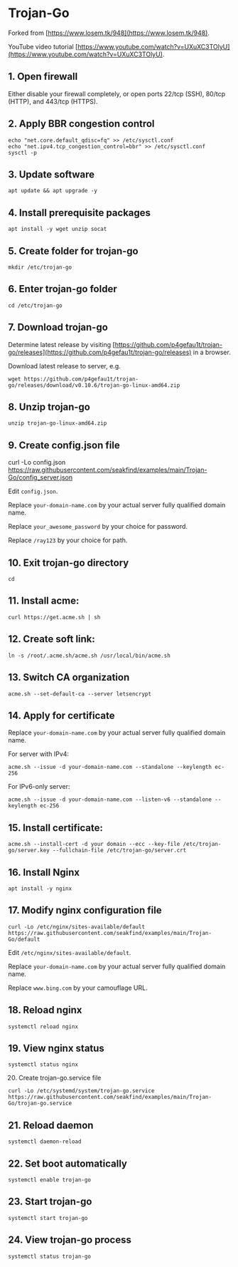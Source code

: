 # Trojan-Go

Forked from [https://www.losem.tk/948](https://www.losem.tk/948).

YouTube video tutorial [https://www.youtube.com/watch?v=UXuXC3TOlyU](https://www.youtube.com/watch?v=UXuXC3TOlyU).

## 1. Open firewall

Either disable your firewall completely, or open ports 22/tcp (SSH), 80/tcp (HTTP), and 443/tcp (HTTPS).

## 2. Apply BBR congestion control

```
echo "net.core.default_qdisc=fq" >> /etc/sysctl.conf
echo "net.ipv4.tcp_congestion_control=bbr" >> /etc/sysctl.conf
sysctl -p
```

## 3. Update software

```
apt update && apt upgrade -y
```

## 4. Install prerequisite packages

```
apt install -y wget unzip socat
```

## 5. Create folder for trojan-go

```
mkdir /etc/trojan-go
```

## 6. Enter trojan-go folder

```
cd /etc/trojan-go
```

## 7. Download trojan-go

Determine latest release by visiting [https://github.com/p4gefau1t/trojan-go/releases](https://github.com/p4gefau1t/trojan-go/releases) in a browser.

Download latest release to server, e.g. 

```
wget https://github.com/p4gefau1t/trojan-go/releases/download/v0.10.6/trojan-go-linux-amd64.zip
```

## 8. Unzip trojan-go

```
unzip trojan-go-linux-amd64.zip
```

## 9. Create config.json file

curl -Lo config.json https://raw.githubusercontent.com/seakfind/examples/main/Trojan-Go/config_server.json

Edit `config.json`.

Replace `your-domain-name.com` by your actual server fully qualified domain name.

Replace `your_awesome_password` by your choice for password.

Replace `/ray123` by your choice for path.

## 10. Exit trojan-go directory

```
cd
```

## 11. Install acme:

```
curl https://get.acme.sh | sh
```

## 12. Create soft link:

```
ln -s /root/.acme.sh/acme.sh /usr/local/bin/acme.sh
```

## 13. Switch CA organization

```
acme.sh --set-default-ca --server letsencrypt
```

## 14. Apply for certificate

Replace `your-domain-name.com` by your actual server fully qualified domain name.

For server with IPv4:

```
acme.sh --issue -d your-domain-name.com --standalone --keylength ec-256
```

For IPv6-only server:

```
acme.sh --issue -d your-domain-name.com --listen-v6 --standalone --keylength ec-256
```

## 15. Install certificate:

```
acme.sh --install-cert -d your domain --ecc --key-file /etc/trojan-go/server.key --fullchain-file /etc/trojan-go/server.crt
```

## 16. Install Nginx

```
apt install -y nginx
```

## 17. Modify nginx configuration file

```
curl -Lo /etc/nginx/sites-available/default https://raw.githubusercontent.com/seakfind/examples/main/Trojan-Go/default
```

Edit `/etc/nginx/sites-available/default`.

Replace `your-domain-name.com` by your actual server fully qualified domain name.

Replace `www.bing.com` by your camouflage URL.

## 18. Reload nginx

```
systemctl reload nginx
```

## 19. View nginx status

```
systemctl status nginx
```

20. Create trojan-go.service file

```
curl -Lo /etc/systemd/system/trojan-go.service https://raw.githubusercontent.com/seakfind/examples/main/Trojan-Go/trojan-go.service
```

## 21. Reload daemon

```
systemctl daemon-reload
```

## 22. Set boot automatically

```
systemctl enable trojan-go
```

## 23. Start trojan-go

```
systemctl start trojan-go
```

## 24. View trojan-go process

```
systemctl status trojan-go
```
